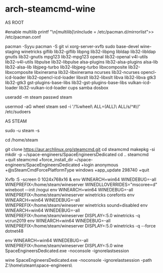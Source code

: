 # arch-steamcmd-wine

AS ROOT

#enable multilib
printf "\n[multilib]\nInclude = /etc/pacman.d/mirrorlist">> /etc/pacman.conf

pacman -Syyu
pacman -S git vi xorg-server-xvfb sudo base-devel wine-staging winetricks giflib lib32-giflib libpng lib32-libpng libldap lib32-libldap gnutls lib32-gnutls mpg123 lib32-mpg123 openal lib32-openal v4l-utils lib32-v4l-utils libpulse lib32-libpulse alsa-plugins lib32-alsa-plugins alsa-lib lib32-alsa-lib libjpeg-turbo lib32-libjpeg-turbo libxcomposite lib32-libxcomposite libxinerama lib32-libxinerama ncurses lib32-ncurses opencl-icd-loader lib32-opencl-icd-loader libxslt lib32-libxslt libva lib32-libva gtk3 lib32-gtk3 gst-plugins-base-libs lib32-gst-plugins-base-libs vulkan-icd-loader lib32-vulkan-icd-loader cups samba dosbox

useradd -m steam
passwd steam

usermod -aG wheel steam
sed -i '/%wheel\ ALL=(ALL)\ ALL/s/^#//' /etc/sudoers





AS STEAM

sudo -u steam -s

cd /home/steam

git clone https://aur.archlinux.org/steamcmd.git
cd steamcmd
makepkg -si
mkdir -p ~/space-engineers/SpaceEngineersDedicated
cd ..
steamcmd +quit
steamcmd +force_install_dir ~/space-engineers/SpaceEngineersDedicated +login anonymous +@sSteamCmdForcePlatformType windows +app_update 298740 +quit

Xvfb :5 -screen 0 1024x768x16 &
env WINEARCH=win64 WINEDEBUG=-all WINEPREFIX=/home/steam/wineserver WINEDLLOVERRIDES="mscoree=d" wineboot --init /nogui 
env WINEARCH=win64 WINEDEBUG=-all WINEPREFIX=/home/steam/wineserver winetricks corefonts 
env WINEARCH=win64 WINEDEBUG=-all WINEPREFIX=/home/steam/wineserver winetricks sound=disabled 
env WINEARCH=win64 WINEDEBUG=-all WINEPREFIX=/home/steam/wineserver DISPLAY=:5.0 winetricks -q vcrun2019 
env WINEARCH=win64 WINEDEBUG=-all WINEPREFIX=/home/steam/wineserver DISPLAY=:5.0 winetricks -q --force dotnet48




env WINEARCH=win64 WINEDEBUG=-all WINEPREFIX=/home/steam/wineserver DISPLAY=:5.0 wine SpaceEngineersDedicated.exe -noconsole -ignorelastsession



wine SpaceEngineersDedicated.exe -noconsole -ignorelastsession -path Z:\\home\\steam\\space-engineers\\
